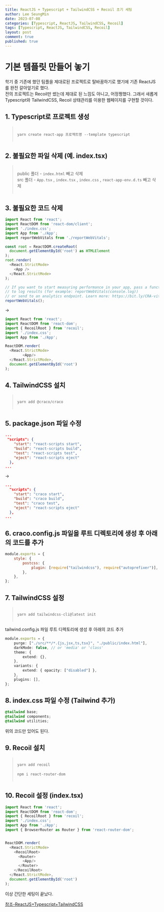 ```yaml
---
title: ReactJS + Typescript + TailwindCSS + Recoil 초기 세팅
author: Lee SeungMin
date: 2023-07-08
categories: [Typescript, ReactJS, TailwindCSS, Recoil]
tags: [Typescript, ReactJS, TailwindCSS, Recoil]
layout: post
comment: true
published: true
---
```


# 기본 템플릿 만들어 놓기

학기 중 기존에 했던 팀플을 제대로된 프로젝트로 탈바꿈하기로 했기에 기존 ReactJS를 완전 갈아엎기로 했다. 
<br>
전의 프로젝트는 Recoil만 썼는데 제대로 된 느낌도 아니고, 어정쩡했다.
그래서 새롭게 Typescript와 TailwindCSS, Recoil 상태관리를 이용한 웹페이지를 구현할 것이다.

## 1. Typescript로 프로젝트 생성
> <br> `yarn create react-app 프로젝트명 --template typescript` <br><br>

## 2. 불필요한 파일 삭제 (예. index.tsx)
> <br> public 폴더 - `index.html` 빼고 삭제<br> 
src 폴더 - `App.tsx` , `index.tsx` , `index.css` ,  `react-app-env.d.ts` 빼고 삭제 <br><br>

## 3. 불필요한 코드 삭제
```typescript
import React from 'react';
import ReactDOM from 'react-dom/client';
import './index.css';
import App from './App';
import reportWebVitals from './reportWebVitals';

const root = ReactDOM.createRoot(
  document.getElementById('root') as HTMLElement
);
root.render(
  <React.StrictMode>
    <App />
  </React.StrictMode>
);

// If you want to start measuring performance in your app, pass a function
// to log results (for example: reportWebVitals(console.log))
// or send to an analytics endpoint. Learn more: https://bit.ly/CRA-vitals
reportWebVitals();
```
-> 
``` typescript
import React from 'react';
import ReactDOM from 'react-dom';
import { RecoilRoot } from 'recoil';
import './index.css';
import App from './App';

ReactDOM.render(
  <React.StrictMode>
        <App/>
  </React.StrictMode>,
  document.getElementById('root')
);
```

## 4. TailwindCSS 설치
> <br> `yarn add @craco/craco`<br><br>

## 5. package.json 파일 수정
```json
...
 "scripts": {
    "start": "react-scripts start",
    "build": "react-scripts build",
    "test": "react-scripts test",
    "eject": "react-scripts eject"
  },
...
```
->
```json
...
  "scripts": {
    "start": "craco start",
    "build": "craco build",
    "test": "craco test",
    "eject": "react-scripts eject"
  },
...
```

## 6. craco.config.js 파일을 루트 디렉토리에 생성 후 아래의 코드를 추가
```javascript
module.exports = {
    style: {
        postcss: {
            plugin: [require("tailwindcss"), require("autoprefixer")],
        },
    },
};
```

## 7. TailwindCSS 설정
> <br> `yarn add tailwindcss-cli@latest init` <br><br>

tailwind.config.js 파일 루트 디렉토리에 생성 후 아래의 코드 추가

```typescript
module.exports = {
    purge: ["./src/**/*.{js,jsx,ts,tsx}", "./public/index.html"],
    darkMode: false, // or 'media' or 'class'
    theme: {
        extend: {},
    },
    variants: {
        extend: { opacity: ["disabled"] },
    },
    plugins: [],
};
```

## 8. index.css 파일 수정 (Tailwind 추가)
```css
@tailwind base;
@tailwind components;
@tailwind utilities;
```
위의 코드만 있어도 된다.

## 9. Recoil 설치
> <br>`yarn add recoil`<br><br>`npm i react-router-dom`<br><br>

## 10. Recoil 설정 (index.tsx)
```typescript
import React from 'react';
import ReactDOM from 'react-dom';
import { RecoilRoot } from 'recoil';
import './index.css';
import App from './App';
import { BrowserRouter as Router } from 'react-router-dom';


ReactDOM.render(
  <React.StrictMode>
    <RecoilRoot>
      <Router>
        <App/>
      </Router>
    </RecoilRoot>
  </React.StrictMode>,
  document.getElementById('root')
);
```

이상 간단한 세팅이 끝났다.

[참조-ReactJS+Typescript+TailwindCSS](https://velog.io/@chosh91/Project-ReactJS-Typescript-TailwindCSS-%EC%B4%88%EA%B8%B0-%EC%84%B8%ED%8C%85)
